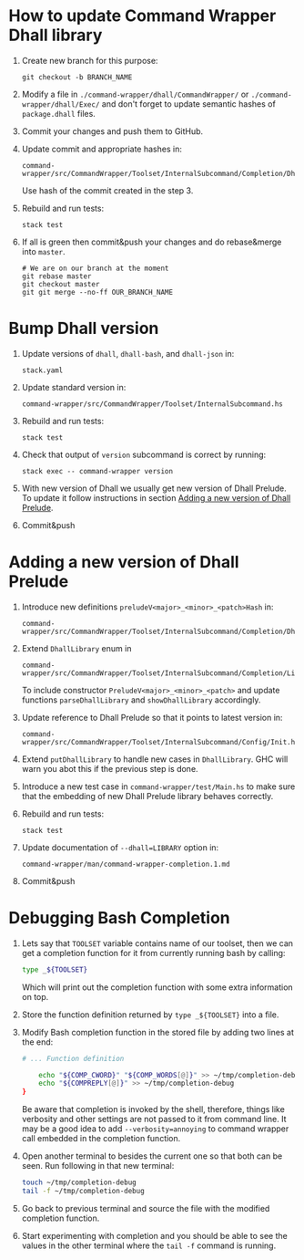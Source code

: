 # How to update Command Wrapper Dhall library

1.  Create new branch for this purpose:

    ```
    git checkout -b BRANCH_NAME
    ```

2.  Modify a file in `./command-wrapper/dhall/CommandWrapper/` or
    `./command-wrapper/dhall/Exec/` and don't forget to update semantic hashes
    of `package.dhall` files.

3.  Commit your changes and push them to GitHub.

4.  Update commit and appropriate hashes in:

    ```
    command-wrapper/src/CommandWrapper/Toolset/InternalSubcommand/Completion/DhallExpressions.hs
    ```

    Use hash of the commit created in the step 3.

5.  Rebuild and run tests:

    ```
    stack test
    ```

6.  If all is green then commit&push your changes and do rebase&merge into
    `master`.

    ```
    # We are on our branch at the moment
    git rebase master
    git checkout master
    git git merge --no-ff OUR_BRANCH_NAME
    ```


# Bump Dhall version

1.  Update versions of `dhall`, `dhall-bash`, and `dhall-json` in:

    ```
    stack.yaml
    ```

2.  Update standard version in:

    ```
    command-wrapper/src/CommandWrapper/Toolset/InternalSubcommand.hs
    ```

3.  Rebuild and run tests:

    ```
    stack test
    ```

4.  Check that output of `version` subcommand is correct by running:

    ```
    stack exec -- command-wrapper version
    ```

5.  With new version of Dhall we usually get new version of Dhall Prelude.  To
    update it follow instructions in section [Adding a new version of Dhall
    Prelude](#adding-a-new-version-of-Dhall-Prelude).

6.  Commit&push


# Adding a new version of Dhall Prelude

1.  Introduce new definitions `preludeV<major>_<minor>_<patch>Hash` in:

    ```
    command-wrapper/src/CommandWrapper/Toolset/InternalSubcommand/Completion/DhallExpressions.hs
    ```

2.  Extend `DhallLibrary` enum in

    ```
    command-wrapper/src/CommandWrapper/Toolset/InternalSubcommand/Completion/Libraries.hs
    ```

    To include constructor `PreludeV<major>_<minor>_<patch>` and update
    functions `parseDhallLibrary` and `showDhallLibrary` accordingly.

3.  Update reference to Dhall Prelude so that it points to latest version in:

    ```
    command-wrapper/src/CommandWrapper/Toolset/InternalSubcommand/Config/Init.hs
    ```

4.  Extend `putDhallLibrary` to handle new cases in `DhallLibrary`.  GHC will
    warn you abot this if the previous step is done.

5.  Introduce a new test case in `command-wrapper/test/Main.hs` to make sure
    that the embedding of new Dhall Prelude library behaves correctly.

6.  Rebuild and run tests:

    ```
    stack test
    ```

7.  Update documentation of `--dhall=LIBRARY` option in:

    ```
    command-wrapper/man/command-wrapper-completion.1.md
    ```

8.  Commit&push


# Debugging Bash Completion

1.  Lets say that `TOOLSET` variable contains name of our toolset, then we can
    get a completion function for it from currently running bash by calling:

    ```Bash
    type _${TOOLSET}
    ```

    Which will print out the completion function with some extra information on
    top.

2.  Store the function definition returned by `type _${TOOLSET}` into a file.

3.  Modify Bash completion function in the stored file by adding two lines at
    the end:

    ```Bash
    # ... Function definition

        echo "${COMP_CWORD}" "${COMP_WORDS[@]}" >> ~/tmp/completion-debug
        echo "${COMPREPLY[@]}" >> ~/tmp/completion-debug
    }
    ```

    Be aware that completion is invoked by the shell, therefore, things like
    verbosity and other settings are not passed to it from command line.  It
    may be a good idea to add `--verbosity=annoying` to command wrapper call
    embedded in the completion function.

4.  Open another terminal to besides the current one so that both can be seen.
    Run following in that new terminal:

    ```Bash
    touch ~/tmp/completion-debug
    tail -f ~/tmp/completion-debug
    ```

5.  Go back to previous terminal and source the file with the modified
    completion function.

6.  Start experimenting with completion and you should be able to see the
    values in the other terminal where the `tail -f` command is running.

